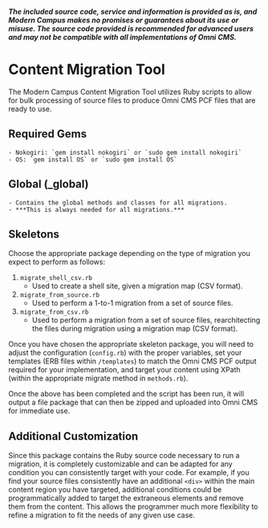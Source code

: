 ***The included source code, service and information is provided as is, and Modern Campus makes no promises or guarantees about its use or misuse. The source code provided is recommended for advanced users and may not be compatible with all implementations of Omni CMS.***

# Content Migration Tool

The Modern Campus Content Migration Tool utilizes Ruby scripts to allow for bulk processing of source files to produce Omni CMS PCF files that are ready to use. 

## Required Gems
	- Nokogiri: `gem install nokogiri` or `sudo gem install nokogiri`
	- OS: `gem install OS` or `sudo gem install OS`

## Global (\_global)
	- Contains the global methods and classes for all migrations.
	- ***This is always needed for all migrations.***

## Skeletons

Choose the appropriate package depending on the type of migration you expect to perform as follows:

1. `migrate_shell_csv.rb`
	- Used to create a shell site, given a migration map (CSV format). 
2. `migrate_from_source.rb`
	- Used to perform a 1-to-1 migration from a set of source files. 
3. `migrate_from_csv.rb`
	- Used to perform a migration from a set of source files, rearchitecting the files during migration using a migration map (CSV format). 

Once you have chosen the appropriate skeleton package, you will need to adjust the configuration (`config.rb`) with the proper variables, set your templates (ERB files within `/templates`) to match the Omni CMS PCF output required for your implementation, and target your content using XPath (within the appropriate migrate method in `methods.rb`). 

Once the above has been completed and the script has been run, it will output a file package that can then be zipped and uploaded into Omni CMS for immediate use. 

## Additional Customization

Since this package contains the Ruby source code necessary to run a migration, it is completely customizable and can be adapted for any condition you can consistently target with your code. For example, if you find your source files consistently have an additional `<div>` within the main content region you have targeted, additional conditions could be programmatically added to target the extraneous elements and remove them from the content. This allows the programmer much more flexibility to refine a migration to fit the needs of any given use case.
